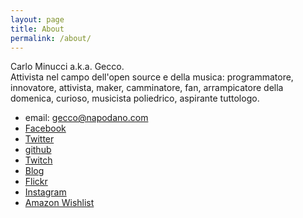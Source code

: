 ```yaml
---
layout: page
title: About
permalink: /about/
---
```


Carlo Minucci a.k.a. Gecco.  
Attivista nel campo dell'open source e della musica: programmatore, innovatore, attivista, maker, camminatore, fan, arrampicatore della domenica, curioso, musicista poliedrico, aspirante tuttologo.

* email: gecco@napodano.com
* [Facebook](https://www.facebook.com/gecco)
* [Twitter](https://twitter.com/gecco)
* [github](https://github.com/carlominucci)
* [Twitch](https://twitch.tv/geccorulez)
* [Blog](https://minucci.net/blog)
* [Flickr](https://www.flickr.com/photos/gecco/)
* [Instagram](https://www.instagram.com/carlo.minucci/)
* [Amazon Wishlist](https://www.amazon.it/hz/wishlist/ls/1QLH9JFTM9BGM?&sort=default)

